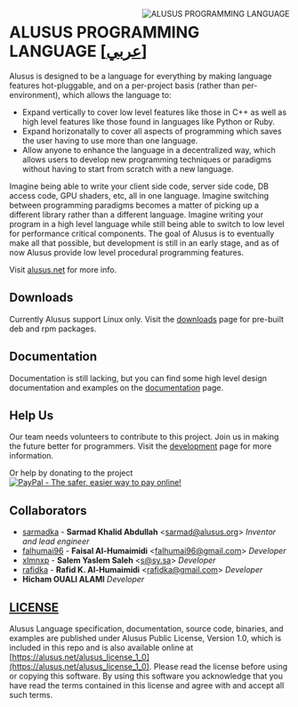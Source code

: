 <img
  alt="ALUSUS PROGRAMMING LANGUAGE"
  align="right"
  src="https://alusus.net/Resources/logo.en.gif"
/>

# ALUSUS PROGRAMMING LANGUAGE [[عربي]](readme.ar.md)
Alusus is designed to be a language for everything by making language features hot-pluggable, and on a per-project basis
 (rather than per-environment), which allows the language to:
* Expand vertically to cover low level features like those in C++ as well as high level features like those found in
languages like Python or Ruby.
* Expand horizonatally to cover all aspects of programming which saves the user having to use more than one language.
* Allow anyone to enhance the language in a decentralized way, which allows users to develop new programming techniques
or paradigms without having to start from scratch with a new language.

Imagine being able to write your client side code, server side code, DB access code, GPU shaders, etc, all in one
language. Imagine switching between programming paradigms becomes a matter of picking up a different library rather than
a different language. Imagine writing your program in a high level language while still being able to switch to low
level for performance critical components. The goal of Alusus is to eventually make all that possible, but development
is still in an early stage, and as of now Alusus provide low level procedural programming features.

Visit [alusus.net](https://alusus.net) for more info.

## Downloads
Currently Alusus support Linux only. Visit the [downloads](https://alusus.net/download) page for pre-built deb and rpm
packages.

## Documentation
Documentation is still lacking, but you can find some high level design documentation and examples on the
[documentation](https://alusus.net/documentation) page.

## Help Us
Our team needs volunteers to contribute to this project. Join us in making the future better for programmers. Visit the
[development](https://alusus.net/dev) page for more information.

Or help by donating to the project<br/>
[![PayPal - The safer, easier way to pay online!](https://www.paypalobjects.com/en_US/i/btn/btn_donateCC_LG.gif)](https://paypal.me/alusus)

## Collaborators
* [sarmadka](https://github.com/sarmadka) -
**Sarmad Khalid Abdullah** &lt;sarmad@alusus.org&gt; *Inventor and lead engineer*
* [falhumai96](https://github.com/falhumai96) -
**Faisal Al-Humaimidi** &lt;falhumai96@gmail.com&gt; *Developer*
* [xlmnxp](https://github.com/xlmnxp) -
**Salem Yaslem Saleh** &lt;s@sy.sa&gt; *Developer*
* [rafidka](https://github.com/rafidka) -
**Rafid K. Al-Humaimidi** &lt;rafidka@gmail.com&gt; *Developer*
* **Hicham OUALI ALAMI** *Developer*

## [LICENSE](license.txt)
Alusus Language specification, documentation, source code, binaries, and examples are published under Alusus Public
License, Version 1.0, which is included in this repo and is also available online at
[https://alusus.net/alusus_license_1_0](https://alusus.net/alusus_license_1_0). Please read the license before using
or copying this software. By using this software you acknowledge that you have read the terms contained in this license
and agree with and accept all such terms.
